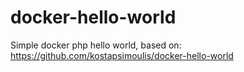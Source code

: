# docker-hello-world
Simple docker php hello world, based on: https://github.com/kostapsimoulis/docker-hello-world 
